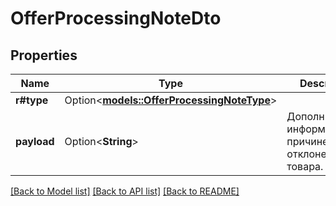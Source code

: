 # OfferProcessingNoteDto

## Properties

Name | Type | Description | Notes
------------ | ------------- | ------------- | -------------
**r#type** | Option<[**models::OfferProcessingNoteType**](OfferProcessingNoteType.md)> |  | [optional]
**payload** | Option<**String**> | Дополнительная информация о причине отклонения товара.  | [optional]

[[Back to Model list]](../README.md#documentation-for-models) [[Back to API list]](../README.md#documentation-for-api-endpoints) [[Back to README]](../README.md)


